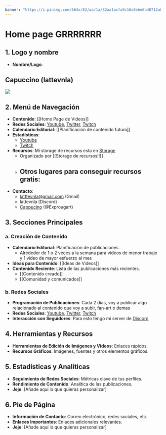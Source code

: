 ```yaml
---
banner: "https://i.pinimg.com/564x/82/aa/1a/82aa1acfa9c16c0ebe6b48712a84e121.jpg"
---
```

# Home page GRRRRRRR
## 1. Logo y nombre
- **Nombre/Logo**: 
## Capuccino (lattevnla)
<img src=https://i.pinimg.com/564x/06/cc/86/06cc8693165aca2b9a047846a7e43907.jpg> 

## 2. Menú de Navegación

- **Contenido**: [[Home Page de Videos]]
- **Redes Sociales**: [Youtube](https://www.youtube.com/channel/UC6u4HsXy_mKJ0tRIuPyfWmA), [Twitter](https://twitter.com/lattevnla), [Twitch](https://www.twitch.tv/lattevnla)
- **Calendario Editorial**: [[Planificación de contenido futuro]]
- **Estadísticas**: 
	- [Youtube](https://studio.youtube.com/channel/UC6u4HsXy_mKJ0tRIuPyfWmA/analytics/tab-overview/period-default)
	- [Twitch](https://www.twitch.tv/lattevnla)
- **Recursos**: Mi storage de recursos esta en [Storage](https://drive.google.com/drive/u/4/folders/1SbFb8ooWdQJj_QFGBOY0DkUAhyf-TKDg)
	- Organizado por [[Storage de recursos!!]]
	- Otros lugares para conseguir recursos gratis:
		- 
- **Contacto**: 
	- latttevnla@gmail.com (Gmail)
	- lattevnla (Discord)
	- [Cappucino](https://www.roblox.com/users/1423426830/profile) (@Exprougart)

## 3. Secciones Principales

### a. Creación de Contenido

- **Calendario Editorial**: Planificación de publicaciones.
	- Alrededor de 1 o 2 veces a la semana para videos de menor trabajo y 1 video de mayor esfuerzo al mes
- **Ideas para Contenido**: [[Ideas de Videos]]
- **Contenido Reciente**: Lista de las publicaciones más recientes.
	- [[Contenido creado]]
	- [[Comunidad y comunicados]]

### b. Redes Sociales

- **Programación de Publicaciones**: Cada 2 dias, voy a publicar algo relacionado al contenido que voy a subir, fan-art o demas
- **Redes Sociales**: [Youtube](https://www.youtube.com/channel/UC6u4HsXy_mKJ0tRIuPyfWmA), [Twitter](https://twitter.com/lattevnla), [Twitch](https://www.twitch.tv/lattevnla)
- **Interacción con Seguidores**: Para esto tengo mi server de [Discord](https://discord.gg/Jz7gbzb2)

## 4. Herramientas y Recursos

- **Herramientas de Edición de Imágenes y Videos**: Enlaces rápidos.
- **Recursos Gráficos**: Imágenes, fuentes y otros elementos gráficos. 

## 5. Estadísticas y Analíticas

- **Seguimiento de Redes Sociales**: Métricas clave de tus perfiles.
- **Rendimiento de Contenido**: Analítica de las publicaciones.
- **Jeje**: [Añade aquí lo que quieras personalizar]

## 6. Pie de Página

- **Información de Contacto**: Correo electrónico, redes sociales, etc.
- **Enlaces Importantes**: Enlaces adicionales relevantes.
- **Jeje**: [Añade aquí lo que quieras personalizar]